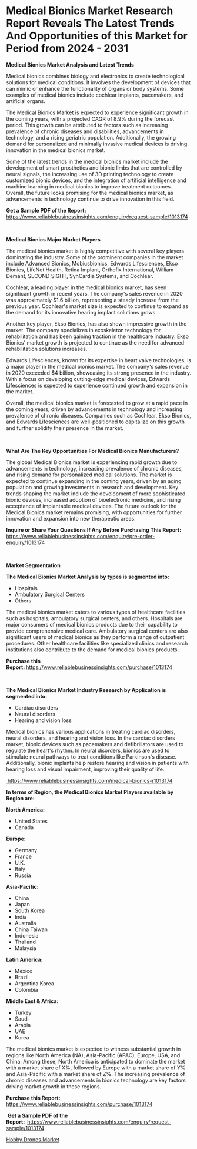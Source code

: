 <p><h1>Medical Bionics Market Research Report Reveals The Latest Trends And Opportunities of this Market for Period from 2024 - 2031</h1></p><p><strong>Medical Bionics Market Analysis and Latest Trends</strong></p>
<p><p>Medical bionics combines biology and electronics to create technological solutions for medical conditions. It involves the development of devices that can mimic or enhance the functionality of organs or body systems. Some examples of medical bionics include cochlear implants, pacemakers, and artificial organs.</p><p>The Medical Bionics Market is expected to experience significant growth in the coming years, with a projected CAGR of 8.9% during the forecast period. This growth can be attributed to factors such as increasing prevalence of chronic diseases and disabilities, advancements in technology, and a rising geriatric population. Additionally, the growing demand for personalized and minimally invasive medical devices is driving innovation in the medical bionics market.</p><p>Some of the latest trends in the medical bionics market include the development of smart prosthetics and bionic limbs that are controlled by neural signals, the increasing use of 3D printing technology to create customized bionic devices, and the integration of artificial intelligence and machine learning in medical bionics to improve treatment outcomes. Overall, the future looks promising for the medical bionics market, as advancements in technology continue to drive innovation in this field.</p></p>
<p><strong>Get a Sample PDF of the Report:&nbsp;</strong> <a href="https://www.reliablebusinessinsights.com/enquiry/request-sample/1013174">https://www.reliablebusinessinsights.com/enquiry/request-sample/1013174</a></p>
<p>&nbsp;</p>
<p><strong>Medical Bionics Major Market Players</strong></p>
<p><p>The medical bionics market is highly competitive with several key players dominating the industry. Some of the prominent companies in the market include Advanced Bionics, Mobiusbionics, Edwards Lifesciences, Ekso Bionics, LifeNet Health, Retina Implant, Orthofix International, William Demant, SECOND SIGHT, SynCardia Systems, and Cochlear.</p><p>Cochlear, a leading player in the medical bionics market, has seen significant growth in recent years. The company's sales revenue in 2020 was approximately $1.6 billion, representing a steady increase from the previous year. Cochlear's market size is expected to continue to expand as the demand for its innovative hearing implant solutions grows.</p><p>Another key player, Ekso Bionics, has also shown impressive growth in the market. The company specializes in exoskeleton technology for rehabilitation and has been gaining traction in the healthcare industry. Ekso Bionics' market growth is projected to continue as the need for advanced rehabilitation solutions increases.</p><p>Edwards Lifesciences, known for its expertise in heart valve technologies, is a major player in the medical bionics market. The company's sales revenue in 2020 exceeded $4 billion, showcasing its strong presence in the industry. With a focus on developing cutting-edge medical devices, Edwards Lifesciences is expected to experience continued growth and expansion in the market.</p><p>Overall, the medical bionics market is forecasted to grow at a rapid pace in the coming years, driven by advancements in technology and increasing prevalence of chronic diseases. Companies such as Cochlear, Ekso Bionics, and Edwards Lifesciences are well-positioned to capitalize on this growth and further solidify their presence in the market.</p></p>
<p>&nbsp;</p>
<p><strong>What Are The Key Opportunities For Medical Bionics Manufacturers?</strong></p>
<p><p>The global Medical Bionics market is experiencing rapid growth due to advancements in technology, increasing prevalence of chronic diseases, and rising demand for personalized medical solutions. The market is expected to continue expanding in the coming years, driven by an aging population and growing investments in research and development. Key trends shaping the market include the development of more sophisticated bionic devices, increased adoption of bioelectronic medicine, and rising acceptance of implantable medical devices. The future outlook for the Medical Bionics market remains promising, with opportunities for further innovation and expansion into new therapeutic areas.</p></p>
<p><strong>Inquire or Share Your Questions If Any Before Purchasing This Report:</strong> <a href="https://www.reliablebusinessinsights.com/enquiry/pre-order-enquiry/1013174">https://www.reliablebusinessinsights.com/enquiry/pre-order-enquiry/1013174</a></p>
<p>&nbsp;</p>
<p><strong>Market Segmentation</strong></p>
<p><strong>The Medical Bionics Market Analysis by types is segmented into:</strong></p>
<p><ul><li>Hospitals</li><li>Ambulatory Surgical Centers</li><li>Others</li></ul></p>
<p><p>The medical bionics market caters to various types of healthcare facilities such as hospitals, ambulatory surgical centers, and others. Hospitals are major consumers of medical bionics products due to their capability to provide comprehensive medical care. Ambulatory surgical centers are also significant users of medical bionics as they perform a range of outpatient procedures. Other healthcare facilities like specialized clinics and research institutions also contribute to the demand for medical bionics products.</p></p>
<p><strong>Purchase this Report:&nbsp;</strong><a href="https://www.reliablebusinessinsights.com/purchase/1013174">https://www.reliablebusinessinsights.com/purchase/1013174</a></p>
<p>&nbsp;</p>
<p><strong>The Medical Bionics Market Industry Research by Application is segmented into:</strong></p>
<p><ul><li>Cardiac disorders</li><li>Neural disorders</li><li>Hearing and vision loss</li></ul></p>
<p><p>Medical bionics has various applications in treating cardiac disorders, neural disorders, and hearing and vision loss. In the cardiac disorders market, bionic devices such as pacemakers and defibrillators are used to regulate the heart's rhythm. In neural disorders, bionics are used to stimulate neural pathways to treat conditions like Parkinson's disease. Additionally, bionic implants help restore hearing and vision in patients with hearing loss and visual impairment, improving their quality of life.</p></p>
<p><a href="https://www.reliablebusinessinsights.com/medical-bionics-r1013174">&nbsp;https://www.reliablebusinessinsights.com/medical-bionics-r1013174</a></p>
<p><strong>In terms of Region, the Medical Bionics Market Players available by Region are:</strong></p>
<p>
    <p> <strong> North America: </strong>
        <ul>
            <li>United States</li>
            <li>Canada</li>
        </ul>
        </p> 
    <p> <strong> Europe: </strong>
        <ul>
            <li>Germany</li>
            <li>France</li>
            <li>U.K.</li>
            <li>Italy</li>
            <li>Russia</li>
        </ul>
        </p> 
    <p> <strong> Asia-Pacific: </strong>
        <ul>
            <li>China</li>
            <li>Japan</li>
            <li>South Korea</li>
            <li>India</li>
            <li>Australia</li>
            <li>China Taiwan</li>
            <li>Indonesia</li>
            <li>Thailand</li>
            <li>Malaysia</li>
        </ul>
        </p> 
    <p> <strong> Latin America: </strong>
        <ul>
            <li>Mexico</li>
            <li>Brazil</li>
            <li>Argentina Korea</li>
            <li>Colombia</li>
        </ul>
        </p> 
    <p> <strong> Middle East & Africa: </strong>
        <ul>
            <li>Turkey</li>
            <li>Saudi</li>
            <li>Arabia</li>
            <li>UAE</li>
            <li>Korea</li>
        </ul>
    </p>
    </p>
<p><p>The medical bionics market is expected to witness substantial growth in regions like North America (NA), Asia-Pacific (APAC), Europe, USA, and China. Among these, North America is anticipated to dominate the market with a market share of X%, followed by Europe with a market share of Y% and Asia-Pacific with a market share of Z%. The increasing prevalence of chronic diseases and advancements in bionics technology are key factors driving market growth in these regions.</p></p>
<p><strong>Purchase this Report: </strong><a href="https://www.reliablebusinessinsights.com/purchase/1013174">https://www.reliablebusinessinsights.com/purchase/1013174</a></p>
<p>&nbsp;<strong>Get a Sample PDF of the Report:&nbsp;&nbsp;</strong><a href="https://www.reliablebusinessinsights.com/enquiry/request-sample/1013174">https://www.reliablebusinessinsights.com/enquiry/request-sample/1013174</a></p>
<p><strong></strong></p>
<p><p><a href="https://github.com/qqkvdkuc33/Market-Research-Report-List-1/blob/main/hobby-drones-market.md">Hobby Drones Market</a></p></p>